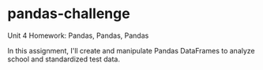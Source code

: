 # pandas-challenge
 
Unit 4 Homework: Pandas, Pandas, Pandas

In this assignment, I'll create and manipulate Pandas DataFrames to analyze school and standardized test data.
